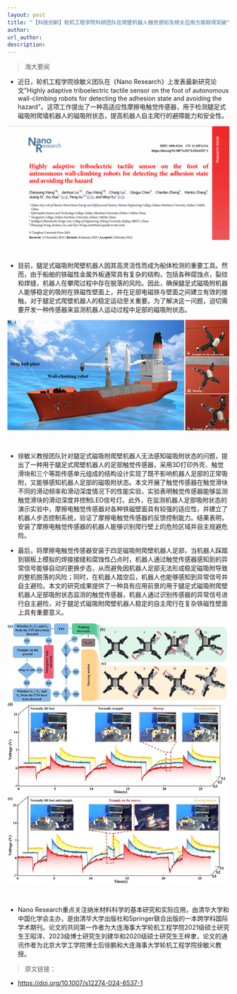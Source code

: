 ```yaml
---
layout: post
title: "【科技创新】轮机工程学院科研团队在爬壁机器人触觉感知及相关应用方面取得突破"
author:  
url_author: 
description: 
---
```




> 海大要闻

- 近日，轮机工程学院徐敏义团队在《Nano Research》上发表最新研究论文"Highly adaptive triboelectric tactile sensor on the foot of autonomous wall-climbing robots for detecting the adhesion state and avoiding the hazard"。这项工作提出了一种高适应性摩擦电触觉传感器，用于检测腿足式磁吸附爬墙机器人的磁吸附状态，提高机器人自主爬行的避障能力和安全性。

<img src="/lab_images/blogs/virtual_attach_file.png" style="margin: 0 auto;width: 600px;margin-bottom: 30px;">

- 目前，腿足式磁吸附爬壁机器人因其高灵活性而成为船体检测的重要工具。然而，由于船舶的铁磁性金属外板通常具有复杂的结构，包括各种腐蚀点，裂纹和焊缝，机器人在攀爬过程中存在脱落的风险。因此，确保腿足式磁吸附机器人能够稳定的吸附在铁磁性壁面上，并在足部电磁铁与壁面之间建立有效的接触，对于腿足式爬壁机器人的稳定运动至关重要。为了解决这一问题，迫切需要开发一种传感器来监测机器人运动过程中足部的磁吸附状态。

<img src="/lab_images/blogs/virtual1.png" style="margin: 0 auto;width: 600px;margin-bottom: 30px;">

- 徐敏义教授团队针对腿足式磁吸附爬壁机器人无法感知磁吸附状态的问题，提出了一种用于腿足式爬壁机器人的足部触觉传感器，采用3D打印外壳、触觉滑块和三个等距传感单元组成的结构设计实现了既不影响机器人足部的正常吸附，又能够感知机器人足部的磁吸附状态。本文开展了触觉传感器在触觉滑块不同的滑动频率和滑动深度情况下的性能实验，实验表明触觉传感器能够监测触觉滑块的滑动深度并控制LED信号灯。此外，在监测机器人足部吸附状态的演示实验中，摩擦电触觉传感器对各种铁磁壁面具有较强的适应性，并建立了机器人步态控制系统，验证了摩擦电触觉传感器的反馈控制能力。结果表明，安装了摩擦电触觉传感器的机器人能够识别爬行壁上的危险区域并自主规避危险。

- 最后，将摩擦电触觉传感器安装于四足磁吸附爬壁机器人足部，当机器人踩踏到钢板上模拟的焊接接缝和腐蚀性凸点时，机器人通过触觉传感器感知到的异常信号能够自动的更换步态，从而避免因机器人足部无法形成稳定磁吸附导致的整机脱落的风险；同时，在机器人踏空后，机器人也能够感知到异常信号并自主避险。本文的研究成果提供了一种具有应用前景的用于腿足式磁吸附爬壁机器人足部吸附状态监测的触觉传感器，机器人通过识别传感器的异常信号进行自主避险，对于腿足式磁吸附爬壁机器人稳定的自主爬行在复杂铁磁性壁面上具有重要意义。

<img src="/lab_images/blogs/virtual2.png" style="margin: 0 auto;width: 600px;margin-bottom: 30px;">

- Nano Research重点关注纳米材料科学的基本研究和实际应用，由清华大学和中国化学会主办，是由清华大学出版社和Springer联合出版的一本跨学科国际学术期刊。论文的共同第一作者为大连海事大学轮机工程学院2021级硕士研究生王昭洋、2023级博士研究生刘建华和2020级硕士研究生王梓聿，论文的通讯作者为北京大学工学院博士后徐鹏和大连海事大学轮机工程学院徐敏义教授。

> 原文链接：

- https://doi.org/10.1007/s12274-024-6537-1


